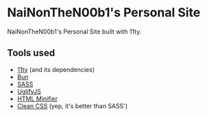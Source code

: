 # NaiNonTheN00b1's Personal Site

NaiNonTheN00b1's Personal Site built with 11ty.

## Tools used

- [11ty](https://11ty.dev) (and its dependencies)
- [Bun](https://bun.sh)
- [SASS](https://sass-lang.com)
- [UglifyJS](https://www.npmjs.com/package/uglify-js)
- [HTML Minifier](https://www.npmjs.com/package/html-minifier)
- [Clean CSS](https://www.npmjs.com/package/clean-css) (yep, it's better than SASS')